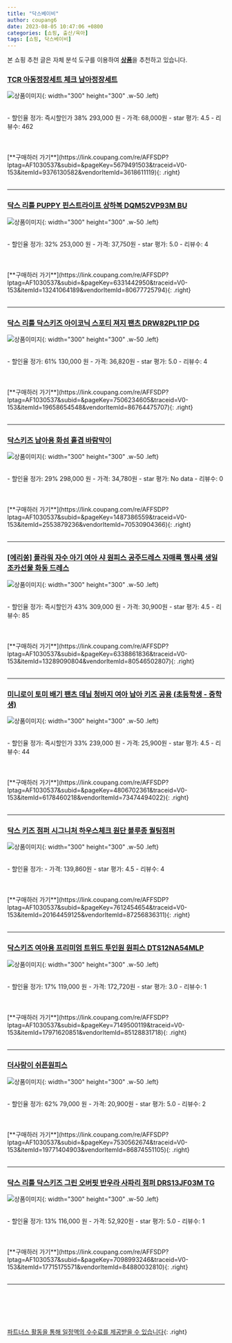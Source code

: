```yaml
---
title: "닥스베이비"
author: coupang6
date: 2023-08-05 10:47:06 +0800
categories: [쇼핑, 출산/육아]
tags: [쇼핑, 닥스베이비]
---
```


본 쇼핑 추천 글은 자체 분석 도구를 이용하여 [**상품**](https://link.coupang.com/a/bao1ui)을 추천하고 있습니다.

### [TCR 아동정장세트 체크 남아정장세트](https://link.coupang.com/re/AFFSDP?lptag=AF1030537&subid=&pageKey=5679491503&traceid=V0-153&itemId=9376130582&vendorItemId=3618611119)

![상품이미지](https://thumbnail9.coupangcdn.com/thumbnails/remote/230x230ex/image/vendor_inventory/bd89/da1d3133beec5047cd1dd891f99a84959bdcdc625c8fb4b2b42b8dc4fc51.png){: width="300" height="300" .w-50 .left}


<br>
- 할인율 정가: 즉시할인가 38%  293,000   원
- 가격: 68,000원
- star 평가: 4.5
- 리뷰수: 462
<br>
<br>
<br>
<br>
[**구매하러 가기**](https://link.coupang.com/re/AFFSDP?lptag=AF1030537&subid=&pageKey=5679491503&traceid=V0-153&itemId=9376130582&vendorItemId=3618611119){: .right}
<br>
<br>

---

### [닥스 리틀 PUPPY 핀스트라이프 상하복 DQM52VP93M BU](https://link.coupang.com/re/AFFSDP?lptag=AF1030537&subid=&pageKey=6331442950&traceid=V0-153&itemId=13241064189&vendorItemId=80677725794)

![상품이미지](https://thumbnail9.coupangcdn.com/thumbnails/remote/230x230ex/image/vendor_inventory/e5cc/7432d919d07643ccbc4d90a19f3af2d4aa8660258333666d20299ebff7a5.jpg){: width="300" height="300" .w-50 .left}


<br>
- 할인율 정가: 32%  253,000   원
- 가격: 37,750원
- star 평가: 5.0
- 리뷰수: 4
<br>
<br>
<br>
<br>
[**구매하러 가기**](https://link.coupang.com/re/AFFSDP?lptag=AF1030537&subid=&pageKey=6331442950&traceid=V0-153&itemId=13241064189&vendorItemId=80677725794){: .right}
<br>
<br>

---

### [닥스 리틀 닥스키즈 아이코닉 스포티 져지 팬츠 DRW82PL11P DG](https://link.coupang.com/re/AFFSDP?lptag=AF1030537&subid=&pageKey=7506234605&traceid=V0-153&itemId=19658654548&vendorItemId=86764475707)

![상품이미지](https://thumbnail6.coupangcdn.com/thumbnails/remote/230x230ex/image/vendor_inventory/3daa/0ec8a979b5a089eea51168d5273774e88d51815d5429fad094148e4e3c81.jpg){: width="300" height="300" .w-50 .left}


<br>
- 할인율 정가: 61%  130,000   원
- 가격: 36,820원
- star 평가: 5.0
- 리뷰수: 4
<br>
<br>
<br>
<br>
[**구매하러 가기**](https://link.coupang.com/re/AFFSDP?lptag=AF1030537&subid=&pageKey=7506234605&traceid=V0-153&itemId=19658654548&vendorItemId=86764475707){: .right}
<br>
<br>

---

### [닥스키즈 남아용 화섬 홑겹 바람막이](https://link.coupang.com/re/AFFSDP?lptag=AF1030537&subid=&pageKey=1487386559&traceid=V0-153&itemId=2553879236&vendorItemId=70530904366)

![상품이미지](https://thumbnail7.coupangcdn.com/thumbnails/remote/230x230ex/image/retail/images/2020/04/17/11/8/96df4c2d-a67a-4f5f-8a98-db74113f2059.jpg){: width="300" height="300" .w-50 .left}


<br>
- 할인율 정가: 29%  298,000   원
- 가격: 34,780원
- star 평가: No data
- 리뷰수: 0
<br>
<br>
<br>
<br>
[**구매하러 가기**](https://link.coupang.com/re/AFFSDP?lptag=AF1030537&subid=&pageKey=1487386559&traceid=V0-153&itemId=2553879236&vendorItemId=70530904366){: .right}
<br>
<br>

---

### [[에리쏭] 플라워 자수 아기 여아 샤 원피스 공주드레스 자매룩 행사룩 생일 조카선물 화동 드레스](https://link.coupang.com/re/AFFSDP?lptag=AF1030537&subid=&pageKey=6338861836&traceid=V0-153&itemId=13289090804&vendorItemId=80546502807)

![상품이미지](https://thumbnail8.coupangcdn.com/thumbnails/remote/230x230ex/image/vendor_inventory/1735/442232c31bd3c96287e15c039b96383cf1b38e587c0e33c89b4594b7e746.JPG){: width="300" height="300" .w-50 .left}


<br>
- 할인율 정가: 즉시할인가 43%  309,000   원
- 가격: 30,900원
- star 평가: 4.5
- 리뷰수: 85
<br>
<br>
<br>
<br>
[**구매하러 가기**](https://link.coupang.com/re/AFFSDP?lptag=AF1030537&subid=&pageKey=6338861836&traceid=V0-153&itemId=13289090804&vendorItemId=80546502807){: .right}
<br>
<br>

---

### [미니로이 토미 배기 팬츠 데님 청바지 여아 남아 키즈 공용 (초등학생 - 중학생)](https://link.coupang.com/re/AFFSDP?lptag=AF1030537&subid=&pageKey=4806702361&traceid=V0-153&itemId=6178460218&vendorItemId=73474494022)

![상품이미지](https://thumbnail6.coupangcdn.com/thumbnails/remote/230x230ex/image/vendor_inventory/182d/2f8e270f893f5bc4ea28168abaa63448f60637fe0086918e41cdac1c778d.jpg){: width="300" height="300" .w-50 .left}


<br>
- 할인율 정가: 즉시할인가 33%  239,000   원
- 가격: 25,900원
- star 평가: 4.5
- 리뷰수: 44
<br>
<br>
<br>
<br>
[**구매하러 가기**](https://link.coupang.com/re/AFFSDP?lptag=AF1030537&subid=&pageKey=4806702361&traceid=V0-153&itemId=6178460218&vendorItemId=73474494022){: .right}
<br>
<br>

---

### [닥스 키즈 점퍼 시그니처 하우스체크 원단 블루종 퀄팅점퍼](https://link.coupang.com/re/AFFSDP?lptag=AF1030537&subid=&pageKey=7612454654&traceid=V0-153&itemId=20164459125&vendorItemId=87256836311)

![상품이미지](https://thumbnail9.coupangcdn.com/thumbnails/remote/230x230ex/image/vendor_inventory/615d/94ab05882f58c83134f865c6e2742964cb12f437ef641306282de386d054.png){: width="300" height="300" .w-50 .left}


<br>
- 할인율 정가: 
- 가격: 139,860원
- star 평가: 4.5
- 리뷰수: 4
<br>
<br>
<br>
<br>
[**구매하러 가기**](https://link.coupang.com/re/AFFSDP?lptag=AF1030537&subid=&pageKey=7612454654&traceid=V0-153&itemId=20164459125&vendorItemId=87256836311){: .right}
<br>
<br>

---

### [닥스키즈 여아용 프리미엄 트위드 투인원 원피스 DTS12NA54MLP](https://link.coupang.com/re/AFFSDP?lptag=AF1030537&subid=&pageKey=7149500119&traceid=V0-153&itemId=17971620851&vendorItemId=85128831718)

![상품이미지](https://thumbnail6.coupangcdn.com/thumbnails/remote/230x230ex/image/rs_quotation_api/zjlshkfz/80b814306851488a9ebdc6058b3b56af.jpg){: width="300" height="300" .w-50 .left}


<br>
- 할인율 정가: 17%  119,000   원
- 가격: 172,720원
- star 평가: 3.0
- 리뷰수: 1
<br>
<br>
<br>
<br>
[**구매하러 가기**](https://link.coupang.com/re/AFFSDP?lptag=AF1030537&subid=&pageKey=7149500119&traceid=V0-153&itemId=17971620851&vendorItemId=85128831718){: .right}
<br>
<br>

---

### [더사랑이 쉬픈원피스](https://link.coupang.com/re/AFFSDP?lptag=AF1030537&subid=&pageKey=7530562674&traceid=V0-153&itemId=19771404903&vendorItemId=86874551105)

![상품이미지](https://thumbnail9.coupangcdn.com/thumbnails/remote/230x230ex/image/vendor_inventory/9830/45bbff1f9a733ca38a6fc88d60c965fd13276802b35dcefacb3557779443.jpg){: width="300" height="300" .w-50 .left}


<br>
- 할인율 정가: 62%  79,000   원
- 가격: 20,900원
- star 평가: 5.0
- 리뷰수: 2
<br>
<br>
<br>
<br>
[**구매하러 가기**](https://link.coupang.com/re/AFFSDP?lptag=AF1030537&subid=&pageKey=7530562674&traceid=V0-153&itemId=19771404903&vendorItemId=86874551105){: .right}
<br>
<br>

---

### [닥스 리틀 닥스키즈 그린 오버핏 반우라 사파리 점퍼 DRS13JF03M TG](https://link.coupang.com/re/AFFSDP?lptag=AF1030537&subid=&pageKey=7098993246&traceid=V0-153&itemId=17715175571&vendorItemId=84880032810)

![상품이미지](https://thumbnail10.coupangcdn.com/thumbnails/remote/230x230ex/image/vendor_inventory/b733/c3325f07ce14c7ad24b32e65a6dc6a642bf46ee5cea0cd52a97437769bd4.jpg){: width="300" height="300" .w-50 .left}


<br>
- 할인율 정가: 13%  116,000   원
- 가격: 52,920원
- star 평가: 5.0
- 리뷰수: 1
<br>
<br>
<br>
<br>
[**구매하러 가기**](https://link.coupang.com/re/AFFSDP?lptag=AF1030537&subid=&pageKey=7098993246&traceid=V0-153&itemId=17715175571&vendorItemId=84880032810){: .right}
<br>
<br>

---
<br><br><br><br><br> [파트너스 활동을 통해 일정액의 수수료를 제공받을 수 있습니다](https://link.coupang.com/a/bao1ui){: .right}